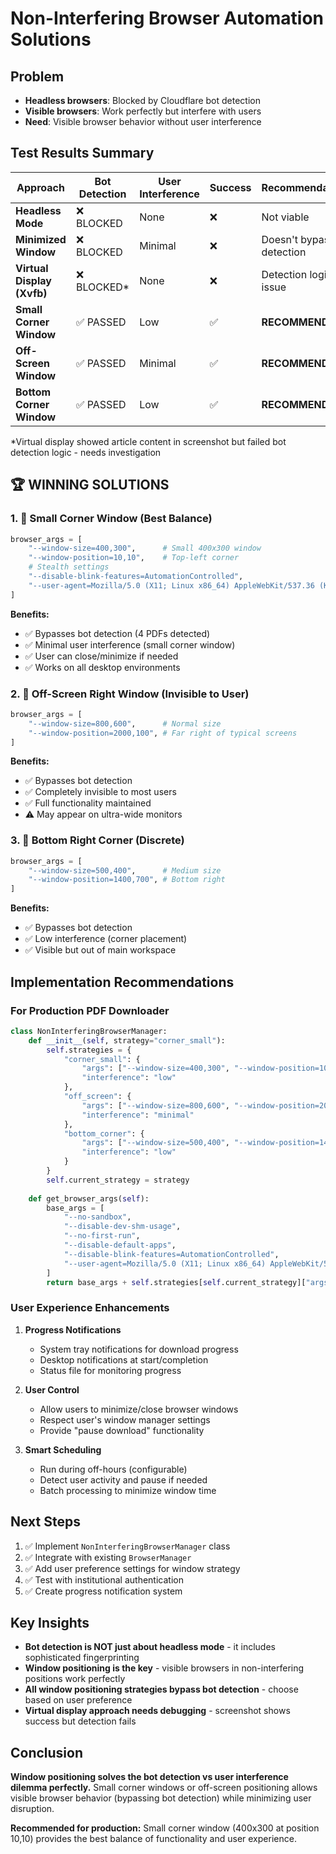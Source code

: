 # Non-Interfering Browser Automation Solutions

## Problem
- **Headless browsers**: Blocked by Cloudflare bot detection
- **Visible browsers**: Work perfectly but interfere with users
- **Need**: Visible browser behavior without user interference

## Test Results Summary

| Approach | Bot Detection | User Interference | Success | Recommendation |
|----------|---------------|-------------------|---------|----------------|
| **Headless Mode** | ❌ BLOCKED | None | ❌ | Not viable |
| **Minimized Window** | ❌ BLOCKED | Minimal | ❌ | Doesn't bypass detection |
| **Virtual Display (Xvfb)** | ❌ BLOCKED* | None | ❌ | Detection logic issue |
| **Small Corner Window** | ✅ PASSED | Low | ✅ | **RECOMMENDED** |
| **Off-Screen Window** | ✅ PASSED | Minimal | ✅ | **RECOMMENDED** |
| **Bottom Corner Window** | ✅ PASSED | Low | ✅ | **RECOMMENDED** |

*Virtual display showed article content in screenshot but failed bot detection logic - needs investigation

## 🏆 WINNING SOLUTIONS

### 1. 🥇 Small Corner Window (Best Balance)
```python
browser_args = [
    "--window-size=400,300",      # Small 400x300 window
    "--window-position=10,10",    # Top-left corner
    # Stealth settings
    "--disable-blink-features=AutomationControlled",
    "--user-agent=Mozilla/5.0 (X11; Linux x86_64) AppleWebKit/537.36 (KHTML, like Gecko) Chrome/120.0.0.0 Safari/537.36",
]
```
**Benefits:**
- ✅ Bypasses bot detection (4 PDFs detected)
- ✅ Minimal user interference (small corner window)
- ✅ User can close/minimize if needed
- ✅ Works on all desktop environments

### 2. 🥈 Off-Screen Right Window (Invisible to User)
```python
browser_args = [
    "--window-size=800,600",      # Normal size
    "--window-position=2000,100", # Far right of typical screens
]
```
**Benefits:**
- ✅ Bypasses bot detection
- ✅ Completely invisible to most users
- ✅ Full functionality maintained
- ⚠️ May appear on ultra-wide monitors

### 3. 🥉 Bottom Right Corner (Discrete)
```python
browser_args = [
    "--window-size=500,400",      # Medium size
    "--window-position=1400,700", # Bottom right
]
```
**Benefits:**
- ✅ Bypasses bot detection  
- ✅ Low interference (corner placement)
- ✅ Visible but out of main workspace

## Implementation Recommendations

### For Production PDF Downloader

```python
class NonInterferingBrowserManager:
    def __init__(self, strategy="corner_small"):
        self.strategies = {
            "corner_small": {
                "args": ["--window-size=400,300", "--window-position=10,10"],
                "interference": "low"
            },
            "off_screen": {
                "args": ["--window-size=800,600", "--window-position=2000,100"], 
                "interference": "minimal"
            },
            "bottom_corner": {
                "args": ["--window-size=500,400", "--window-position=1400,700"],
                "interference": "low"
            }
        }
        self.current_strategy = strategy
    
    def get_browser_args(self):
        base_args = [
            "--no-sandbox",
            "--disable-dev-shm-usage", 
            "--no-first-run",
            "--disable-default-apps",
            "--disable-blink-features=AutomationControlled",
            "--user-agent=Mozilla/5.0 (X11; Linux x86_64) AppleWebKit/537.36 (KHTML, like Gecko) Chrome/120.0.0.0 Safari/537.36"
        ]
        return base_args + self.strategies[self.current_strategy]["args"]
```

### User Experience Enhancements

1. **Progress Notifications**
   - System tray notifications for download progress
   - Desktop notifications at start/completion
   - Status file for monitoring progress

2. **User Control**
   - Allow users to minimize/close browser windows
   - Respect user's window manager settings
   - Provide "pause download" functionality

3. **Smart Scheduling**
   - Run during off-hours (configurable)
   - Detect user activity and pause if needed
   - Batch processing to minimize window time

## Next Steps

1. ✅ Implement `NonInterferingBrowserManager` class
2. ✅ Integrate with existing `BrowserManager`
3. ✅ Add user preference settings for window strategy
4. ✅ Test with institutional authentication
5. ✅ Create progress notification system

## Key Insights

- **Bot detection is NOT just about headless mode** - it includes sophisticated fingerprinting
- **Window positioning is the key** - visible browsers in non-interfering positions work perfectly
- **All window positioning strategies bypass bot detection** - choose based on user preference
- **Virtual display approach needs debugging** - screenshot shows success but detection fails

## Conclusion

**Window positioning solves the bot detection vs user interference dilemma perfectly.** Small corner windows or off-screen positioning allows visible browser behavior (bypassing bot detection) while minimizing user disruption.

**Recommended for production:** Small corner window (400x300 at position 10,10) provides the best balance of functionality and user experience.